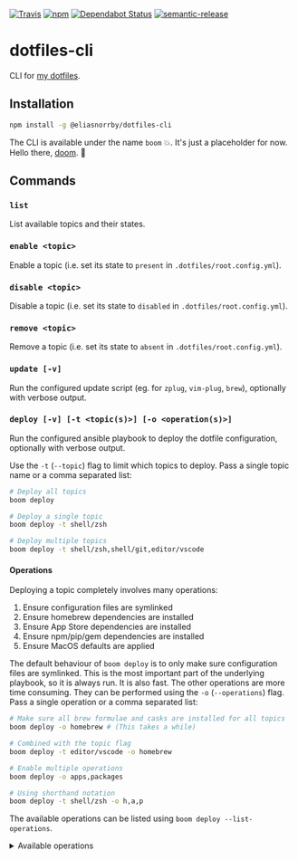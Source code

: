 [![Travis][travis-badge]][travis-link]
[![npm][npm-badge]][npm-link]
[![Dependabot Status][dependabot-badge]][dependabot-link]
[![semantic-release][semantic-release-badge]][semantic-release-link]

# dotfiles-cli

CLI for [my dotfiles][dotfiles-link].

## Installation

```bash
npm install -g @eliasnorrby/dotfiles-cli
```

The CLI is available under the name `boom` :boom:. It's just a placeholder for
now. Hello there, [doom](doom-link). :wave:

## Commands

### `list`

List available topics and their states.

### `enable <topic>`

Enable a topic (i.e. set its state to `present` in `.dotfiles/root.config.yml`).

### `disable <topic>`

Disable a topic (i.e. set its state to `disabled` in `.dotfiles/root.config.yml`).

### `remove <topic>`

Remove a topic (i.e. set its state to `absent` in `.dotfiles/root.config.yml`).

### `update [-v]`

Run the configured update script (eg. for `zplug`, `vim-plug`, `brew`),
optionally with verbose output.

### `deploy [-v] [-t <topic(s)>] [-o <operation(s)>]`

Run the configured ansible playbook to deploy the dotfile configuration,
optionally with verbose output.

Use the `-t` (`--topic`) flag to limit which topics to deploy. Pass a single
topic name or a comma separated list:

```bash
# Deploy all topics
boom deploy

# Deploy a single topic
boom deploy -t shell/zsh

# Deploy multiple topics
boom deploy -t shell/zsh,shell/git,editor/vscode
```

#### Operations

Deploying a topic completely involves many operations:

1. Ensure configuration files are symlinked
2. Ensure homebrew dependencies are installed
3. Ensure App Store dependencies are installed
4. Ensure npm/pip/gem dependencies are installed
5. Ensure MacOS defaults are applied

The default behaviour of `boom deploy` is to only make sure configuration files
are symlinked. This is the most important part of the underlying playbook, so it
is always run. It is also fast. The other operations are more time consuming.
They can be performed using the `-o` (`--operations`) flag. Pass a single
operation or a comma separated list:

```bash
# Make sure all brew formulae and casks are installed for all topics
boom deploy -o homebrew # (This takes a while)

# Combined with the topic flag
boom deploy -t editor/vscode -o homebrew

# Enable multiple operations
boom deploy -o apps,packages

# Using shorthand notation
boom deploy -t shell/zsh -o h,a,p
```

The available operations can be listed using
`boom deploy --list-operations`.

<details>
  <summary>Available operations</summary>

```
operation: homebrew
shorthand: h
description: install homebrew formulae & casks
```

```
operation: pacman
shorthand: m
description: install packages with pacman
```

```
operation: apps
shorthand: a
description: install app store apps
```

```
operation: packages
shorthand: p
description: install global packages (npm/pip/gem)
```

```
operation: defaults
shorthand: d
description: apply MacOS defaults
```

</details>

[travis-badge]: https://img.shields.io/travis/com/eliasnorrby/dotfiles-cli?style=flat
[travis-link]: https://travis-ci.com/eliasnorrby/dotfiles-cli
[npm-badge]: https://img.shields.io/npm/v/@eliasnorrby/dotfiles-cli?style=flat
[npm-link]: https://www.npmjs.com/package/@eliasnorrby/dotfiles-cli
[dependabot-badge]: https://api.dependabot.com/badges/status?host=github&repo=eliasnorrby/dotfiles-cli
[dependabot-link]: https://dependabot.com
[semantic-release-badge]: https://img.shields.io/badge/%20%20%F0%9F%93%A6%F0%9F%9A%80-semantic--release-e10079.svg
[semantic-release-link]: https://github.com/semantic-release/semantic-release
[dotfiles-link]: https://github.com/eliasnorrby/dotfiles
[doom-link]: https://github.com/hlissner/doom-emacs
